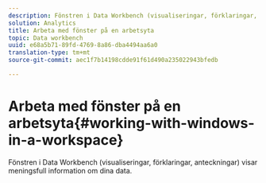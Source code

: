 ```yaml
---
description: Fönstren i Data Workbench (visualiseringar, förklaringar, anteckningar) visar meningsfull information om dina data.
solution: Analytics
title: Arbeta med fönster på en arbetsyta
topic: Data workbench
uuid: e68a5b71-89fd-4769-8a86-dba4494aa6a0
translation-type: tm+mt
source-git-commit: aec1f7b14198cdde91f61d490a235022943bfedb

---
```



# Arbeta med fönster på en arbetsyta{#working-with-windows-in-a-workspace}

Fönstren i Data Workbench (visualiseringar, förklaringar, anteckningar) visar meningsfull information om dina data.

